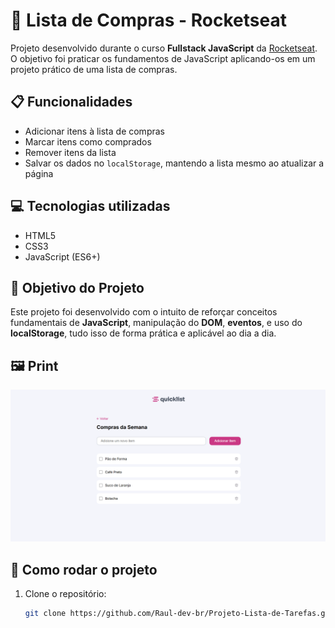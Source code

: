 # 🛒 Lista de Compras - Rocketseat

Projeto desenvolvido durante o curso **Fullstack JavaScript** da [Rocketseat](https://rocketseat.com.br).  
O objetivo foi praticar os fundamentos de JavaScript aplicando-os em um projeto prático de uma lista de compras.

## 📋 Funcionalidades

- Adicionar itens à lista de compras
- Marcar itens como comprados
- Remover itens da lista
- Salvar os dados no `localStorage`, mantendo a lista mesmo ao atualizar a página

## 💻 Tecnologias utilizadas

- HTML5
- CSS3
- JavaScript (ES6+)

## 🎯 Objetivo do Projeto

Este projeto foi desenvolvido com o intuito de reforçar conceitos fundamentais de **JavaScript**, manipulação do **DOM**, **eventos**, e uso do **localStorage**, tudo isso de forma prática e aplicável ao dia a dia.

## 🖼️ Print

![Print 1](./assets/design/design-tela-desktop.png)

## 🚀 Como rodar o projeto

1. Clone o repositório:
   ```bash
   git clone https://github.com/Raul-dev-br/Projeto-Lista-de-Tarefas.git
